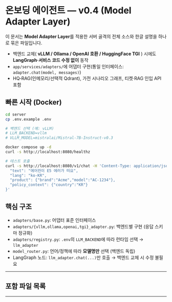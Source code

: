 # 온보딩 에이전트 — v0.4 (Model Adapter Layer)
이 문서는 **Model Adapter Layer**를 적용한 서버 골격의 전체 소스와 한글 설명을 하나로 묶은 파일입니다.

- 백엔드 교체( **vLLM / Ollama / OpenAI 호환 / HuggingFace TGI** ) 시에도 **LangGraph·서비스 코드 수정 없이** 동작
- `app/services/adapters/`에 어댑터 구현(통일 인터페이스: `adapter.chat(model, messages)`)
- HQ‑RAG(인메모리/선택적 Qdrant), 가전 시나리오 그래프, 티켓·RAG 인입 API 포함

## 빠른 시작 (Docker)
```bash
cd server
cp .env.example .env

# 백엔드 선택 (예: vLLM)
# LLM_BACKEND=vllm
# VLLM_MODEL=mistralai/Mistral-7B-Instruct-v0.3

docker compose up -d
curl -s http://localhost:8080/healthz

# 테스트 호출
curl -s http://localhost:8080/v1/chat -H 'Content-Type: application/json' -d '{
  "text": "에어컨이 E5 에러가 떠요",
  "lang": "ko-KR",
  "product": {"brand":"Acme","model":"AC-1234"},
  "policy_context": {"country":"KR"}
}'
```

## 핵심 구조
- `adapters/base.py`: 어댑터 표준 인터페이스
- `adapters/{vllm,ollama,openai,tgi}_adapter.py`: 백엔드별 구현 (응답 스키마 정규화)
- `adapters/registry.py`: `.env`의 `LLM_BACKEND`에 따라 런타임 선택 → `llm_adapter`
- `model_router.py`: 언어/정책에 따라 **모델명만** 선택 (백엔드 독립)
- LangGraph 노드: `llm_adapter.chat(...)`만 호출 → 백엔드 교체 시 수정 불필요

---

## 포함 파일 목록


---
